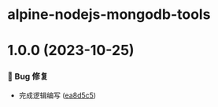 # alpine-nodejs-mongodb-tools

# 1.0.0 (2023-10-25)


### 🐛 Bug 修复

* 完成逻辑编写 ([ea8d5c5](https://github.com/CaoMeiYouRen/alpine-nodejs-mongodb-tools/commit/ea8d5c5))
